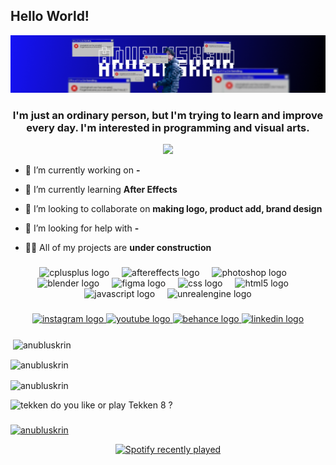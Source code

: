 ## Hello World!
![anubluskrin](img/Frame%2039.png)

<!--
**anubluskrin/anubluskrin** is a ✨ _special_ ✨ repository because its `README.md` (this file) appears on your GitHub profile.

Here are some ideas to get you started:

- 🔭 I’m currently working on ...
- 🌱 I’m currently learning ...
- 👯 I’m looking to collaborate on ...
- 🤔 I’m looking for help with ...
- 💬 Ask me about ...
- 📫 How to reach me: ...
- 😄 Pronouns: ...
- ⚡ Fun fact: ...
-->

<h3 align="center">I'm just an ordinary person, but I'm trying to learn and improve every day. I'm interested in programming and visual arts.</h3>

<div align="center">
  <img src="https://visitor-badge.laobi.icu/badge?page_id=maurodesouz.maurodesouz&left_color=midnightblue&right_color=darkblue"  />
</div>




- 🔭 I’m currently working on **-**

- 🌱 I’m currently learning **After Effects**

- 👯 I’m looking to collaborate on **making logo, product add, brand design**

- 🤝 I’m looking for help with **-**

- 👨‍💻 All of my projects are **under construction**





###
<div align="center">
  <img src="https://cdn.jsdelivr.net/gh/devicons/devicon/icons/cplusplus/cplusplus-original.svg" height="60" alt="cplusplus logo"  />
  <img width="12" />
  <img src="https://cdn.jsdelivr.net/gh/devicons/devicon/icons/aftereffects/aftereffects-original.svg" height="60" alt="aftereffects logo"  />
  <img width="12" />
  <img src="https://cdn.jsdelivr.net/gh/devicons/devicon/icons/photoshop/photoshop-plain.svg" height="60" alt="photoshop logo"  />
  <img width="12" />
  <img src="https://cdn.jsdelivr.net/gh/devicons/devicon/icons/blender/blender-original.svg" height="60" alt="blender logo"  />
  <img width="12" />
  <img src="https://cdn.jsdelivr.net/gh/devicons/devicon/icons/figma/figma-original.svg" height="60" alt="figma logo"  />
  <img width="12" />
  <img src="https://cdn.jsdelivr.net/gh/devicons/devicon/icons/css3/css3-plain.svg" height="60" alt="css logo"  />
  <img width="12" />
  <img src="https://cdn.jsdelivr.net/gh/devicons/devicon/icons/html5/html5-plain.svg" height="60" alt="html5 logo"  />
  <img width="12" />
  <img src="https://cdn.jsdelivr.net/gh/devicons/devicon/icons/javascript/javascript-original.svg" height="60" alt="javascript logo"  />
  <img width="12" />
  <img src="https://cdn.jsdelivr.net/gh/devicons/devicon/icons/unrealengine/unrealengine-original.svg" height="60" alt="unrealengine logo"  />
</div>

###
###
<div align="center">
  <a href="https://instagram.com/_nshory" target="_blank">
    <img src="https://img.shields.io/static/v1?message=Instagram&logo=instagram&label=&color=E4405F&logoColor=white&labelColor=&style=for-the-badge" height="25" alt="instagram logo"  />
  </a>
  <a href="https://youtube.com/-" target="_blank">
    <img src="https://img.shields.io/static/v1?message=Youtube&logo=youtube&label=&color=FF0000&logoColor=white&labelColor=&style=for-the-badge" height="25" alt="youtube logo"  />
  </a>
  <a href="https://www.behance.net/-" target="_blank">
    <img src="https://img.shields.io/static/v1?message=Behance&logo=behance&label=&color=1769ff&logoColor=white&labelColor=&style=for-the-badge" height="25" alt="behance logo"  />
  </a>
  <a href="https://linkedin.com/in/-" target="_blank">
    <img src="https://img.shields.io/static/v1?message=LinkedIn&logo=linkedin&label=&color=0077B5&logoColor=white&labelColor=&style=for-the-badge" height="25" alt="linkedin logo"  />
  </a>
</div>

###



<p>&nbsp;<img align="center" src="https://github-readme-stats.vercel.app/api?username=anubluskrin&show_icons=true&locale=en&theme=tokyonight" alt="anubluskrin" /></p>

<p><img align="center" src="https://github-readme-streak-stats.herokuapp.com/?user=anubluskrin&theme=tokyonight&" alt="anubluskrin" /></p>

<p><img align="center" src="https://github-readme-stats.vercel.app/api/top-langs?username=anubluskrin&show_icons=true&locale=en&layout=compact&theme=tokyonight" alt="anubluskrin" /></p>


![tekken](https://media0.giphy.com/media/v1.Y2lkPTc5MGI3NjExZHN1Z2tkbmhvZm5zMjUzbGUwY2lkNzV6Z3dhd2QzeGVndm15NHNvdCZlcD12MV9pbnRlcm5hbF9naWZfYnlfaWQmY3Q9Zw/2ODka7DICz4Vw4C3MU/giphy.gif)
do you like or play Tekken 8 ?

###
<p align="left"> <a href="https://github.com/ryo-ma/github-profile-trophy"><img src="https://github-profile-trophy.vercel.app/?username=anubluskrin&theme=tokyonight&" alt="anubluskrin" /></a> </p>

<div align="center">
  <a href="https://open.spotify.com/user/anoid35">
    <img src="https://spotify-recently-played-readme.vercel.app/api?user=anoid35&count=3&unique=false" alt="Spotify recently played"  />
  </a>
</div>

###